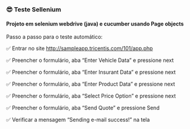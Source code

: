 ### :sunglasses: Teste Sellenium

#### Projeto em selenium webdrive (java) e cucumber usando Page objects

Passo a passo para o teste automático: </br>

:white_check_mark: Entrar no site http://sampleapp.tricentis.com/101/app.php</br>

:white_check_mark: Preencher o formulário, aba “Enter Vehicle Data” e pressione next</br>

:white_check_mark: Preencher o formulário, aba “Enter Insurant Data” e pressione next</br>

:white_check_mark: Preencher o formulário, aba “Enter Product Data” e pressione next</br>

:white_check_mark: Preencher o formulário, aba “Select Price Option” e pressione next</br>

:white_check_mark: Preencher o formulário, aba “Send Quote” e pressione Send</br>

:white_check_mark: Verificar a mensagem “Sending e-mail success!” na tela</br>




